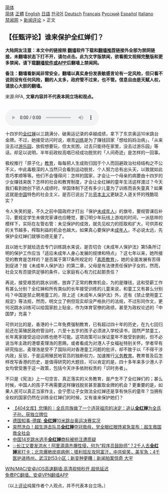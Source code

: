  <!-- 面包屑导航 --> <div class="breadcrumb"><!-- GTranslate: https://gtranslate.io/ -->  <div class="switcher notranslate">  <div class="selected">  <a href="#" onclick="return false;"> 简体</a>  </div>  <div class="option">  <a href="https://www.bannedbook.org" onclick="doGTranslate('zh-CN|zh-CN');jQuery('div.switcher div.selected a').html(jQuery(this).html());return false;" title="简体中文" class="nturl selected"> 简体</a>  <a href="https://www.bannedbook.org/zh-tw/" onclick="doGTranslate('zh-CN|zh-TW');jQuery('div.switcher div.selected a').html(jQuery(this).html());return false;" title="繁體中文" class="nturl"> 正體</a>  <a href="https://www.bannedbook.org/en/" onclick="doGTranslate('zh-CN|en');jQuery('div.switcher div.selected a').html(jQuery(this).html());return false;" title="English" class="nturl"> English</a>  <a href="https://www.bannedbook.org/ja/" onclick="doGTranslate('zh-CN|ja');jQuery('div.switcher div.selected a').html(jQuery(this).html());return false;" title="日本語" class="nturl"> 日語</a>  <a href="https://www.bannedbook.org/ko/" onclick="doGTranslate('zh-CN|ko');jQuery('div.switcher div.selected a').html(jQuery(this).html());return false;" title="한국어" class="nturl"> 한국어</a>  <a href="https://www.bannedbook.org/de/" onclick="doGTranslate('zh-CN|de');jQuery('div.switcher div.selected a').html(jQuery(this).html());return false;" title="Deutsch" class="nturl"> Deutsch</a>  <a href="https://www.bannedbook.org/fr/" onclick="doGTranslate('zh-CN|fr');jQuery('div.switcher div.selected a').html(jQuery(this).html());return false;" title="Français" class="nturl"> Français</a>  <a href="https://www.bannedbook.org/ru/" onclick="doGTranslate('zh-CN|ru');jQuery('div.switcher div.selected a').html(jQuery(this).html());return false;" title="Русский" class="nturl"> Русский</a>  <a href="https://www.bannedbook.org/es/" onclick="doGTranslate('zh-CN|es');jQuery('div.switcher div.selected a').html(jQuery(this).html());return false;" title="Español" class="nturl"> Español</a>  <a href="https://www.bannedbook.org/it/" onclick="doGTranslate('zh-CN|it');jQuery('div.switcher div.selected a').html(jQuery(this).html());return false;" title="Italiano" class="nturl"> Italiano</a>  </div>  </div>      <div class='breadcrumb-sub'><!-- Breadcrumb NavXT 6.3.0 --> <a href="https://www.bannedbook.org/" class="home">禁闻网</a> &gt; <a href="https://www.bannedbook.org/bnews/comments/" class="category">新闻评论</a> &gt; 正文</div></div><h2>【任甄评论】谁来保护全红婵们？</h2> <p class="notice"><b>大陆网友注意：本文中的链接除 <a href="https://github.com/bannedbook/fanqiang" >翻墙</a>软件下载和<a href="https://github.com/killgcd/justmysocks/blob/master/README.md">翻墙推荐</a>链接外全部为禁网链接，未翻墙状态下打不开，请勿点击。此为文字版禁闻，欲看图文视频完整版和更多禁闻，请下载<a href="https://github.com/bannedbook/fanqiang">翻墙软件或APP</a>后翻墙上禁闻网。</p><p>备注：翻墙看新闻非常安全，翻墙以真实身份发表敏感言论有一定风险，但只看不说则没有任何风险，翻的人太多，政府管不过来，也不管。信息自由是天赋人权，请放心大胆的翻墙。</b></p>  <div class="entry"> <p>来源:RFA, <strong>文章内容并不代表本网立场和观点。</strong></p> <p><br /> <audio controls="controls" preload="metadata" src="https://www.rfa.org/cantonese/commentaries/yy/specialcom-08092021080813.html/@@stream" type="audio/mpeg"><br /> </audio></p>  <p>十四岁的<a href="https://www.bannedbook.org/bnews/tag/%e5%85%a8%e7%ba%a2%e5%a9%b5/" class="st_tag internal_tag" rel="tag" title="标签 全红婵 下的日志">全红婵</a>以三跳满分、破奥运记录的卓越成绩，拿下了东京奥运10米跳台金牌。不过，她接受访问时说，艰苦<a href="https://www.bannedbook.org/bnews/tag/%E8%AE%AD%E7%BB%83/" class="st_tag internal_tag" rel="tag" title="标签 训练 下的日志">训练</a>是为了赚钱回家「想给妈妈治病」，「从来没去过<a href="https://www.bannedbook.org/bnews/tag/%E6%B8%B8%E4%B9%90%E5%9B%AD/" class="st_tag internal_tag" rel="tag" title="标签 游乐园 下的日志">游乐园</a>，放假想要玩，但太贫困，过去只能待在家里，没去过游乐园」等话，却足以说明，半年前政权高唱已经成功脱贫的「人间奇迹」是怎样的一回事。</p> <p>极权推行「原子化」<a href="https://www.bannedbook.org/bnews/tag/%e6%95%99%e8%82%b2/" class="st_tag internal_tag" rel="tag" title="标签 教育 下的日志">教育</a>，每每把人生成败归因于个人而回避政治社经结构之不公不义，中此毒极深的人当然只会看到运动脱贫、个人努力总有出头天，以致就如此乖巧孝顺等等。他们不会懂得问：怎样的国家，才会让一个母亲的病要由十四岁的少女赚钱来医？怎样的社会和教育制度，才会让全红婵的童年生活这样渡过？今天我们看到她创下骄人成绩时，举国体制下还有多少儿童为了训练而丧失童真？如果这就是<span class='wp_keywordlink_affiliate'><a href="https://www.bannedbook.org/" title="中国" target="_blank">中国</a></span>特色的社会主义，是否已说出了比<span class='wp_keywordlink'><a href="https://www.bannedbook.org/forum2/topic920.html" title="资本主义与自由" target="_blank">资本主义</a></span>更缺乏人道关怀的残酷现实？</p>  <p>令人失笑的是，不久之前中国政府才打出「保护<a href="https://www.bannedbook.org/bnews/tag/%E6%9C%AA%E6%88%90%E5%B9%B4%E4%BA%BA/" class="st_tag internal_tag" rel="tag" title="标签 未成年人 下的日志">未成年人</a>」的旗号，要规管课后补习，要规定学生未做完家课也应睡觉，要订明少年玩线上游戏的时间，一派慈祥的模样下，实际在左管右管：未见保护的成效，就先见权力的揽取和扩大，可供弄权的关节越多，榨取利益的机会也越大。如果真心要保护未<a href="https://www.bannedbook.org/bnews/tag/%E6%88%90%E5%B9%B4%E4%BA%BA/" class="st_tag internal_tag" rel="tag" title="标签 成年人 下的日志">成年人</a>，不必说太远，先保护全红婵们就够功德无量了。</p> <p>且以她七岁就给选去专门训练跳水来说，是否切合《未成年人保护法》第5条所订明的保护工作应当「适应未成年人身心发展的规律和特点」？这七年以来，她所接受的教育是怎样的？是否属于第17条所规定的「<a href="https://www.bannedbook.org/bnews/tag/%E7%B4%A0%E8%B4%A8%E6%95%99%E8%82%B2/" class="st_tag internal_tag" rel="tag" title="标签 素质教育 下的日志">素质教育</a>」，她的全面发展有否得到促进？按《未成年人保护法》的第二章，父母是有法律责任保护子女的，然而，社会又有否提供足够的条件，让家庭有心有力扛起那责任？</p>  <p>再说，接受艰苦的跳水训练，放弃了正常的教育机会，为的是赚钱，这和受薪工作有甚么分别？全红婵和所有类似的长年接受训练的儿童来说，和童工又有甚么分别吗？中国是禁止聘用童工的，除上述《未成年人保护法》外，还有《禁止使用童工规定》等法规，然而，明文立了例但现实却没严格执行的法规，不过形同作文，更何况跳水训练可以给国家脸上贴金，作为体育官僚的政绩，甚至为政权论述的「中国梦」充喜？</p> <p>可供对比的是，香港的十二年免费强制教育，已有超过四十年的历史，在九七回归前还在英殖民政府管治时，六至十五岁的孩子必须进入学校读书，固然严禁童工，长年离家接受运动训练也绝不可能。这项政策可以保证童年不致受到剥削，但不必说当年主政的港督麦理浩的恩赐，或者看成为对港人子女福祉特别关怀。学者早有研究指出，麦理浩是受不了国际间对香港童工问题的批评，却不致于以「不得干涉内政」反驳，于是运用殖民地官员的独断权力，加速推行<a href="https://www.bannedbook.org/bnews/tag/%E4%B9%89%E5%8A%A1%E6%95%99%E8%82%B2/" class="st_tag internal_tag" rel="tag" title="标签 义务教育 下的日志">义务教育</a>。教育普及后怎样改写香港的历史，是值得研究的大题目，可以肯定的是，四十多年来多少港人子女均曾受惠于这一政策，包括今天许多依附权贵的「识时务者」。</p>  <p>不只是《宪法》上一句空言、真正落实的义务教育，是产生不了全红婵们的；甚么时候，中国人的孩子不再需要这样赚钱脱贫甚至赢取金牌的机会？更重要的是，如果人民可以真正当家作主，会宁愿让子女效法全红婵还是享有快乐的童年？当拥有全权的国家仍然在训练全红婵们的时候，又有谁来保护她们？</p> <ul class='op-related-articles' title='相关阅读'> <li><a href='https://www.bannedbook.org/bnews/baitai/20210810/1603829.html' target='_blank'>【404文库】您懂的｜全氏宗族做了一个违背祖宗的决定：追认<b>全红婵</b>为全氏子孙，获独立牌位</a></li> <li><a href='https://www.bannedbook.org/bnews/taiwannews/20210810/1603677.html' target='_blank'>德国知事-德媒: <b>全红婵</b>10米跳台奥运决赛实况</a></li> <li><a href='https://www.bannedbook.org/bnews/bannedvideo/20210810/1603640.html' target='_blank'>突然洗白！超生游击队员<b>全红婵</b>夺冠救母，党全眼红眼馋紧急宣布：超生救国救全社会</a></li> <li><a href='https://www.bannedbook.org/bnews/baitai/20210810/1603607.html' target='_blank'>中国14岁跳水选手<b>全红婵</b>商标被抢注遭质疑</a></li> <li><a href='https://www.bannedbook.org/bnews/bannedvideo/20210810/1603583.html' target='_blank'>💥长江又要发洪水！阿里滴滴齐爆性侵，何为“程序员鼓励师”？2千人去<b>全红婵</b>家打卡；北京爆肺炭疽病例；塔利班反攻阿富汗，中共偷笑，美军急；4千医护进扬州，武汉封53小区；新变种更糟｜新闻拍案惊奇 大宇</a></li> </ul> <p class="texttj"> <a href="https://github.com/bannedbook/fanqiang/wiki/V2ray%E6%9C%BA%E5%9C%BA" target="_blank">WIN/MAC/安卓/iOS高速翻墙:高清视频秒开,超低延迟</a><br/> <a href="https://github.com/bannedbook/fanqiang/wiki/%E7%A6%81%E9%97%BB%E7%BD%91%E5%AE%89%E5%8D%93%E7%BF%BB%E5%A2%99%E6%96%B0%E9%97%BBAPP" target="_blank">免费PC翻墙、安卓VPN翻墙APP</a></p><p>（以上<span class='wp_keywordlink_affiliate'><a href="https://www.bannedbook.org/bnews/comments/" title="新闻评论" target="_blank">评论</a></span>纯属作者个人观点，并不代表本台立场。）</p><a name='sharetosocial'></a>  <div style="margin-bottom:5px;padding-bottom:5px;clear:both"> <div id="archive-pix-1" class="banner-ads"> <!-- AuctionX Display platform tag START --> <div id="26318x728x90x621x_ADSLOT2" clicktrack="%%CLICK_URL_ESC%%"></div> <!-- AuctionX Display platform tag END --> </div> <div id="archive-pix-2" class="banner-ads"> <!-- AuctionX Display platform tag START --> <div id="26315x300x250x621x_ADSLOT2" clicktrack="%%CLICK_URL_ESC%%"></div> <!-- AuctionX Display platform tag END --> </div> </div>  <div id="archive-pix-1" class="banner-ads"> <!-- AuctionX Display platform tag START --> <div id="26318x728x90x621x_ADSLOT3" clicktrack="%%CLICK_URL_ESC%%"></div> <!-- AuctionX Display platform tag END --> </div> </div><!--END ENTRY--> 